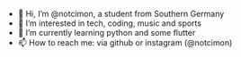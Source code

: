 - 👋 Hi, I’m @notcimon, a student from Southern Germany
- 👀 I’m interested in tech, coding, music and sports
- 🌱 I’m currently learning python and some flutter
- 📫 How to reach me: via github or instagram (@notcimon)

<!---
notcimon/notcimon is a ✨ special ✨ repository because its `README.md` (this file) appears on your GitHub profile.
You can click the Preview link to take a look at your changes.
--->
